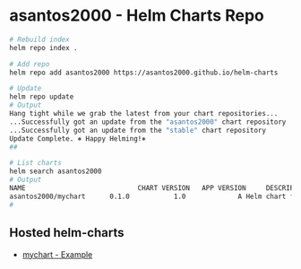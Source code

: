 # asantos2000 - Helm Charts Repo

```bash
# Rebuild index
helm repo index .

# Add repo
helm repo add asantos2000 https://asantos2000.github.io/helm-charts

# Update
helm repo update
# Output
Hang tight while we grab the latest from your chart repositories...
...Successfully got an update from the "asantos2000" chart repository
...Successfully got an update from the "stable" chart repository
Update Complete. ⎈ Happy Helming!⎈
##

# List charts
helm search asantos2000
# Output
NAME                            CHART VERSION   APP VERSION     DESCRIPTION
asantos2000/mychart      0.1.0           1.0             A Helm chart for Kubernetes
#
```

## Hosted helm-charts
* [mychart - Example](https://github.com/asantos2000/mychart)